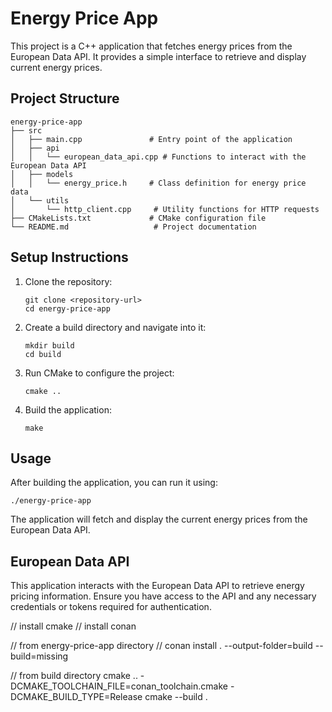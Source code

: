 # Energy Price App

This project is a C++ application that fetches energy prices from the European Data API. It provides a simple interface to retrieve and display current energy prices.

## Project Structure

```
energy-price-app
├── src
│   ├── main.cpp               # Entry point of the application
│   ├── api
│   │   └── european_data_api.cpp # Functions to interact with the European Data API
│   ├── models
│   │   └── energy_price.h     # Class definition for energy price data
│   └── utils
│       └── http_client.cpp     # Utility functions for HTTP requests
├── CMakeLists.txt             # CMake configuration file
└── README.md                   # Project documentation
```

## Setup Instructions

1. Clone the repository:
   ```
   git clone <repository-url>
   cd energy-price-app
   ```

2. Create a build directory and navigate into it:
   ```
   mkdir build
   cd build
   ```

3. Run CMake to configure the project:
   ```
   cmake ..
   ```

4. Build the application:
   ```
   make
   ```

## Usage

After building the application, you can run it using:
```
./energy-price-app
```

The application will fetch and display the current energy prices from the European Data API.

## European Data API

This application interacts with the European Data API to retrieve energy pricing information. Ensure you have access to the API and any necessary credentials or tokens required for authentication.

// install cmake
// install conan

// from energy-price-app directory
// conan install . --output-folder=build --build=missing


// from build directory
cmake .. -DCMAKE_TOOLCHAIN_FILE=conan_toolchain.cmake -DCMAKE_BUILD_TYPE=Release
cmake --build .